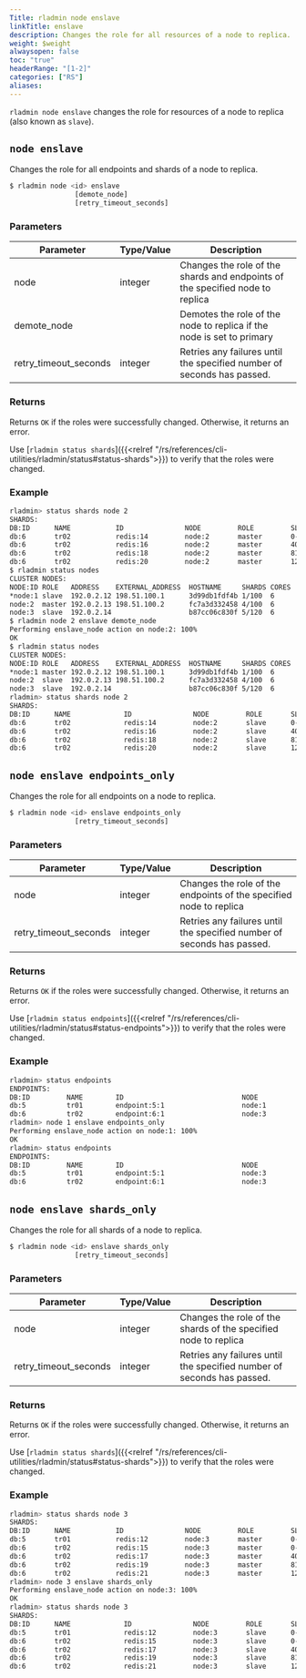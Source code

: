 ```yaml
---
Title: rladmin node enslave
linkTitle: enslave
description: Changes the role for all resources of a node to replica.
weight: $weight
alwaysopen: false
toc: "true"
headerRange: "[1-2]"
categories: ["RS"]
aliases:
---
```


`rladmin node enslave` changes the role for resources of a node to replica (also known as `slave`).

## `node enslave`

Changes the role for all endpoints and shards of a node to replica.

``` sh
$ rladmin node <id> enslave
                [demote_node]
                [retry_timeout_seconds]
```

### Parameters

| Parameter             | Type/Value                     | Description                                                                               |
|-----------------------|--------------------------------|-------------------------------------------------------------------------------------------|
| node                  | integer                        | Changes the role of the shards and endpoints of the specified node to replica             |
| demote_node           |                                | Demotes the role of the node to replica if the node is set to primary                     |
| retry_timeout_seconds | integer                        | Retries any failures until the specified number of seconds has passed.                    |

### Returns

Returns `OK` if the roles were successfully changed. Otherwise, it returns an error.

Use [`rladmin status shards`]({{<relref "/rs/references/cli-utilities/rladmin/status#status-shards">}}) to verify that the roles were changed.

### Example

```sh
rladmin> status shards node 2
SHARDS:
DB:ID      NAME           ID               NODE         ROLE         SLOTS                  USED_MEMORY            STATUS
db:6       tr02           redis:14         node:2       master       0-4095                 3.2MB                  OK
db:6       tr02           redis:16         node:2       master       4096-8191              3.12MB                 OK
db:6       tr02           redis:18         node:2       master       8192-12287             3.16MB                 OK
db:6       tr02           redis:20         node:2       master       12288-16383            3.12MB                 OK
$ rladmin status nodes
CLUSTER NODES:
NODE:ID ROLE   ADDRESS    EXTERNAL_ADDRESS  HOSTNAME     SHARDS CORES       FREE_RAM         PROVISIONAL_RAM  VERSION   STATUS
*node:1 slave  192.0.2.12 198.51.100.1      3d99db1fdf4b 1/100  6           14.43GB/19.54GB  10.87GB/16.02GB  6.2.12-37 OK
node:2  master 192.0.2.13 198.51.100.2      fc7a3d332458 4/100  6           14.43GB/19.54GB  10.88GB/16.02GB  6.2.12-37 OK
node:3  slave  192.0.2.14                   b87cc06c830f 5/120  6           14.43GB/19.54GB  10.83GB/16.02GB  6.2.12-37 OK
$ rladmin node 2 enslave demote_node
Performing enslave_node action on node:2: 100%
OK
$ rladmin status nodes
CLUSTER NODES:
NODE:ID ROLE   ADDRESS    EXTERNAL_ADDRESS  HOSTNAME     SHARDS CORES       FREE_RAM         PROVISIONAL_RAM  VERSION   STATUS
*node:1 master 192.0.2.12 198.51.100.1      3d99db1fdf4b 1/100  6           14.72GB/19.54GB  10.91GB/16.02GB  6.2.12-37 OK
node:2  slave  192.0.2.13 198.51.100.2      fc7a3d332458 4/100  6           14.72GB/19.54GB  11.17GB/16.02GB  6.2.12-37 OK
node:3  slave  192.0.2.14                   b87cc06c830f 5/120  6           14.72GB/19.54GB  10.92GB/16.02GB  6.2.12-37 OK
rladmin> status shards node 2
SHARDS:
DB:ID      NAME             ID               NODE         ROLE       SLOTS                  USED_MEMORY            STATUS
db:6       tr02             redis:14         node:2       slave      0-4095                 2.99MB                 OK
db:6       tr02             redis:16         node:2       slave      4096-8191              3.01MB                 OK
db:6       tr02             redis:18         node:2       slave      8192-12287             2.93MB                 OK
db:6       tr02             redis:20         node:2       slave      12288-16383            3.06MB                 OK
```

## `node enslave endpoints_only`

Changes the role for all endpoints on a node to replica.

``` sh
$ rladmin node <id> enslave endpoints_only
                [retry_timeout_seconds]
```

### Parameters

| Parameter             | Type/Value                     | Description                                                                               |
|-----------------------|--------------------------------|-------------------------------------------------------------------------------------------|
| node                  | integer                        | Changes the role of the endpoints of the specified node to replica                        |
| retry_timeout_seconds | integer                        | Retries any failures until the specified number of seconds has passed.                    |

### Returns

Returns `OK` if the roles were successfully changed. Otherwise, it returns an error.

Use [`rladmin status endpoints`]({{<relref "/rs/references/cli-utilities/rladmin/status#status-endpoints">}}) to verify that the roles were changed.

### Example

```sh
rladmin> status endpoints
ENDPOINTS:
DB:ID         NAME        ID                             NODE            ROLE                                       SSL       
db:5          tr01        endpoint:5:1                   node:1          single                                     No        
db:6          tr02        endpoint:6:1                   node:3          all-master-shards                          No        
rladmin> node 1 enslave endpoints_only
Performing enslave_node action on node:1: 100%
OK
rladmin> status endpoints
ENDPOINTS:
DB:ID         NAME        ID                             NODE            ROLE                                       SSL       
db:5          tr01        endpoint:5:1                   node:3          single                                     No        
db:6          tr02        endpoint:6:1                   node:3          all-master-shards                          No       
```

## `node enslave shards_only`

Changes the role for all shards of a node to replica.

``` sh
$ rladmin node <id> enslave shards_only
                [retry_timeout_seconds]
```

### Parameters

| Parameter             | Type/Value                     | Description                                                                               |
|-----------------------|--------------------------------|-------------------------------------------------------------------------------------------|
| node                  | integer                        | Changes the role of the shards of the specified node to replica                           |
| retry_timeout_seconds | integer                        | Retries any failures until the specified number of seconds has passed.                    |

### Returns

Returns `OK` if the roles were successfully changed. Otherwise, it returns an error.

Use [`rladmin status shards`]({{<relref "/rs/references/cli-utilities/rladmin/status#status-shards">}}) to verify that the roles were changed.

### Example

```sh
rladmin> status shards node 3
SHARDS:
DB:ID      NAME           ID               NODE         ROLE         SLOTS                  USED_MEMORY            STATUS     
db:5       tr01           redis:12         node:3       master       0-16383                3.04MB                 OK         
db:6       tr02           redis:15         node:3       master       0-4095                 4.13MB                 OK         
db:6       tr02           redis:17         node:3       master       4096-8191              4.13MB                 OK         
db:6       tr02           redis:19         node:3       master       8192-12287             4.13MB                 OK         
db:6       tr02           redis:21         node:3       master       12288-16383            4.13MB                 OK         
rladmin> node 3 enslave shards_only
Performing enslave_node action on node:3: 100%
OK
rladmin> status shards node 3
SHARDS:
DB:ID      NAME             ID               NODE         ROLE       SLOTS                  USED_MEMORY            STATUS     
db:5       tr01             redis:12         node:3       slave      0-16383                2.98MB                 OK         
db:6       tr02             redis:15         node:3       slave      0-4095                 4.23MB                 OK         
db:6       tr02             redis:17         node:3       slave      4096-8191              4.11MB                 OK         
db:6       tr02             redis:19         node:3       slave      8192-12287             4.19MB                 OK         
db:6       tr02             redis:21         node:3       slave      12288-16383            4.27MB                 OK
```
